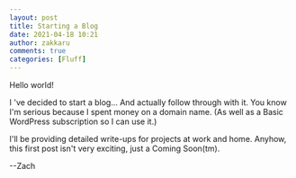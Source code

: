 ```yaml
---
layout: post
title: Starting a Blog
date: 2021-04-18 10:21
author: zakkaru
comments: true
categories: [Fluff]
---
```

<!-- wp:paragraph -->
<p>Hello world!</p>
<!-- /wp:paragraph -->

<!-- wp:paragraph {"dropCap":true} -->
<p class="has-drop-cap">I 've decided to start a blog... And actually follow through with it. You know I'm serious because I spent money on a domain name. (As well as a Basic WordPress subscription so I can use it.)</p>
<!-- /wp:paragraph -->

<!-- wp:paragraph -->
<p>I'll be providing detailed write-ups for projects at work and home. Anyhow, this first post isn't very exciting, just a Coming Soon(tm).</p>
<!-- /wp:paragraph -->

<!-- wp:paragraph -->
<p>--Zach</p>
<!-- /wp:paragraph -->
